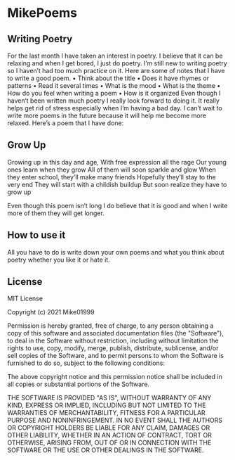 # MikePoems
## Writing Poetry

For the last month I have taken an interest in poetry. I believe that it can be relaxing and when I get bored, I just do poetry. I’m still new to writing poetry so I haven’t had too much practice on it. Here are some of notes that I have to write a good poem.
•	Think about the title
•	Does it have rhymes or patterns
•	Read it several times
•	What is the mood
•	What is the theme
•	How do you feel when writing a poem
•	How is it organized
Even though I haven’t been written much poetry I really look forward to doing it. It really helps get rid of stress especially when I’m having a bad day. I can’t wait to write more poems in the future because it will help me become more relaxed. Here’s a poem that I have done:

## Grow Up

Growing up in this day and age,
With free expression all the rage
Our young ones learn when they grow
All of them will soon sparkle and glow
When they enter school, they’ll make many friends
Hopefully they’ll stay to the very end
They will start with a childish buildup
But soon realize they have to grow up

Even though this poem isn’t long I do believe that it is good and when I write more of them they will get longer.

## How to use it

All you have to do is write down your own poems and what you think about poetry whether you like it or hate it.

## License

MIT License

Copyright (c) 2021 Mike01999

Permission is hereby granted, free of charge, to any person obtaining a copy
of this software and associated documentation files (the "Software"), to deal
in the Software without restriction, including without limitation the rights
to use, copy, modify, merge, publish, distribute, sublicense, and/or sell
copies of the Software, and to permit persons to whom the Software is
furnished to do so, subject to the following conditions:

The above copyright notice and this permission notice shall be included in all
copies or substantial portions of the Software.

THE SOFTWARE IS PROVIDED "AS IS", WITHOUT WARRANTY OF ANY KIND, EXPRESS OR
IMPLIED, INCLUDING BUT NOT LIMITED TO THE WARRANTIES OF MERCHANTABILITY,
FITNESS FOR A PARTICULAR PURPOSE AND NONINFRINGEMENT. IN NO EVENT SHALL THE
AUTHORS OR COPYRIGHT HOLDERS BE LIABLE FOR ANY CLAIM, DAMAGES OR OTHER
LIABILITY, WHETHER IN AN ACTION OF CONTRACT, TORT OR OTHERWISE, ARISING FROM,
OUT OF OR IN CONNECTION WITH THE SOFTWARE OR THE USE OR OTHER DEALINGS IN THE
SOFTWARE.
